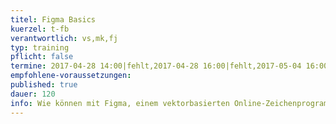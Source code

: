 ```yaml
---
titel: Figma Basics
kuerzel: t-fb
verantwortlich: vs,mk,fj
typ: training
pflicht: false
termine: 2017-04-28 14:00|fehlt,2017-04-28 16:00|fehlt,2017-05-04 16:00|fehlt
empfohlene-voraussetzungen: 
published: true
dauer: 120
info: Wie können mit Figma, einem vektorbasierten Online-Zeichenprogramm, Mockups für grafische Benutzeroberflächen und Interfaces erstellt werden?
---
```


